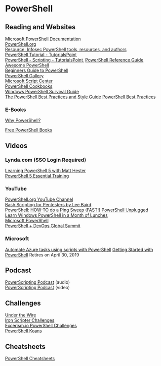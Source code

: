 # PowerShell

## Reading and Websites
[Microsoft PowerShell Documentation][1]      
[PowerShell.org][2]  
[Resource: Infosec PowerShell tools, resources, and authors][3]  
[PowerShell Tutorial - TutorialsPoint][4]  
[PowerShell - Scripting - TutorialsPoint ][5] 
[PowerShell Reference Guide][6]  
[Awesome PowerShell][7]     
[Beginners Guide to PowerShell][8]    
[PowerShell Gallery][9]    
[Microsoft Script Center][10]     
[PowerShell Cookbooks][11]     
[Windows PowerShell Survival Guide][12]    
[The PowerShell Best Practices and Style Guide][13]
[PowerShell Best Practices][14]
### E-Books
[Why PowerShell?][15]    
  
[Free PowerShell Books][16]     
## Videos
### Lynda.com (SSO Login Required)
[Learning PowerShell 5 with Matt Hester][17]  
[PowerShell 5 Essential Training][18]    
### YouTube
[PowerShell.org YouTube Channel][19]  
[Bash Scripting for Pentesters by Lee Baird][20]  
[PowerShell: HOW-TO do a Ping Sweep (FAST!)][21] 
[PowerShell Unplugged][22]   
[Learn Windows PowerShell in a Month of Lunches][23]     
[Microsoft PowerShell][24]     
[PowerShell + DevOps Global Summit][25]
### Microsoft
[Automate Azure tasks using scripts with PowerShell][26]
[Getting Started with PowerShell][27] Retires on April 30, 2019     
## Podcast
[PowerScripting Podcast][28] (audio)  
[PowerScripting Podcast][29] (video)  

## Challenges
[Under the Wire][30]     
[Iron Scripter Challenges][31]    
[Excerism.io PowerShell Challenges][32]   
[PowerShell Koans][33]         

## Cheatsheets
[PowerShell Cheatsheets][34]         


[1]:	https://docs.microsoft.com/en-us/powershell/ "Microsoft PowerShell Documentation"
[2]:	https://powershell.org "powershell.org"
[3]:	https://www.peerlyst.com/posts/resource-infosec-powershell-tools-resources-and-authors?trk=search_page_search_result "Resource: Infosec PowerShell tools, resources, and authors"
[4]:	https://www.tutorialspoint.com/powershell/index.htm "Powershell Tutoria"
[5]:	https://www.tutorialspoint.com/powershell/powershell_scripting.htm "PowerShell - Scripting - TutorialsPoint"
[6]:	https://www.cybrary.it/0p3n/powershell-guide/ "PowerShell Reference Guide"
[7]:	https://github.com/janikvonrotz/awesome-powershell "Awesome PowerShell"
[8]:	https://pcast01.github.io/get-started-with-Powershell/ "Beginner’s guide to PowerShell"
[9]:	https://www.powershellgallery.com "PowerShell Gallery"
[10]:	https://technet.microsoft.com/en-us/scriptcenter/bb410849.aspx "Microsoft Script Center"
[11]:	PowerShell%20CookBooks "http://www.powertheshell.com/cookbooks/"
[12]:	https://social.technet.microsoft.com/wiki/contents/articles/183.windows-powershell-survival-guide.aspx "Windows PowerShell Survival Guide"
[13]:	https://github.com/PoshCode/PowerShellPracticeAndStyle "The PowerShell Best Practices and Style Guide"
[14]:	https://devblogs.microsoft.com/scripting/tag/best-practices/ "PowerShell Best Practices"
[15]:	https://leanpub.com/whypowershell "Why PowerShell?"
[16]:	https://github.com/EbookFoundation/free-programming-books/blob/master/free-programming-books.md#powershell "Free PowerShell Books"
[17]:	https://www.lynda.com/IT-tutorials/Understanding-PowerShell-5-0/486042-2.html?org=nu.edu "Learning PowerShell 5 with Matt Hessler"
[18]:	https://www.lynda.com/PowerShell-tutorials/Up-Running-PowerShell-5/189402-2.html?org=nu.edu "PowerShell 5 Essential Training"
[19]:	https://www.youtube.com/powershellorg "PowerSHell.org YouTube Channel"
[20]:	https://youtu.be/smbeKPDVs2I "Bash Scripting for Pentesters by Lee Baird"
[21]:	https://youtu.be/uuA2hWsuTOw "Powershell: HOW-TO do a Ping Sweep (FAST!)"
[22]:	https://www.youtube.com/watch?v=D15vh-ryJGk "PowerShell Unplugged"
[23]:	https://www.youtube.com/playlist?list=PL6D474E721138865A "Learn Windows PowerShell in a Month of Lunches"
[24]:	https://www.youtube.com/playlist?list=PLsrZV8shpwjMXYBmmGodMMQV86xsSz1si "Microsoft PowerShell"
[25]:	https://www.youtube.com/playlist?list=PLfeA8kIs7CocGXuezOoYtLRdnK9S_Mq3e "PowerShell + DevOps Global Summit"
[26]:	https://docs.microsoft.com/en-us/learn/modules/automate-azure-tasks-with-powershell/ "Automate Azure tasks using scripts with PowerShell"
[27]:	https://mva.microsoft.com/en-us/training-courses/getting-started-with-powershell-3-0-jump-start-8276?l=r54IrOWy_2304984382 "Getting Started with PowerShell"
[28]:	http://powerscripting.libsyn.com "PowerScripting Podcast "
[29]:	https://www.youtube.com/user/PowerScriptingLive "PowerScripting Podcast"
[30]:	http://www.underthewire.tech "Under The Wire"
[31]:	https://powershell.org/category/announcements/scripting-games/ "Iron Scripter Challenges"
[32]:	https://exercism.io/my/tracks/powershell "[Excerism.io PowerShell Challenges]"
[33]:	https://github.com/vexx32/PSKoans "PowerShell Koans"
[34]:	https://github.com/PrateekKumarSingh/CheatSheets/tree/master/Powershell "PowerShell Chreatsheets"